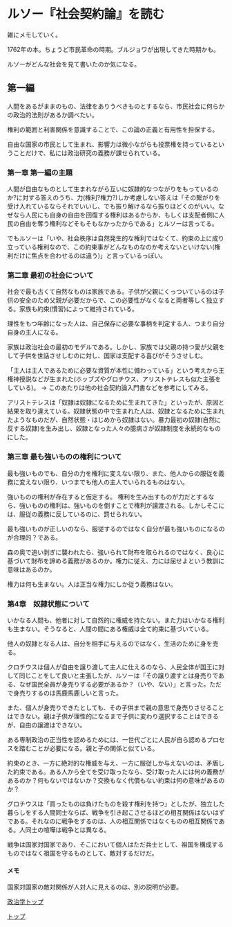 # ルソー『社会契約論』を読む

雑にメモしていく。

1762年の本。ちょうど市民革命の時期。ブルジョワが出現してきた時期かも。

ルソーがどんな社会を見て書いたのか気になる。

## 第一編

人間をあるがままのもの、法律をありうべきものとするなら、市民社会に何らかの政治的法則があるか調べたい。

権利の範囲と利害関係を意識することで、この論の正義と有用性を担保する。

自由な国家の市民として生まれ、影響力は微小ながらも投票権を持っているということだけで、私には政治研究の義務が課せられている。

### 第一章 第一編の主題

人間が自由なものとして生まれながら互いに奴隷的なつながりをもっているのか?に対する答えのうち、力(権利?権力?)しか考慮しない答えは「その繋がりを受け入れているならそれでいいし、でも振り解けるなら振りほどくのがいい。なぜなら人民にも自身の自由を回復する権利はあるからか、もしくは支配者側に人民の自由を奪う権利などそもそもなかったからである」とルソーは言ってる。

でもルソーは「いや、社会秩序は自然発生的な権利ではなくて、約束の上に成り立っている権利なので、この約束事がどんなものなのか考えないといけない(権利だけに焦点を合わせるのは違う)」と言っているっぽい。

### 第二章 最初の社会について

社会で最も古くて自然なものは家族である。子供が父親にくっついているのは子供の安全のため父親が必要だからで、この必要性がなくなると両者等しく独立する。家族も約束(慣習)によって維持されている。

理性をもつ年齢になった人は、自己保存に必要な事柄を判定する人、つまり自分自身の主人になる。

家族は政治社会の最初のモデルである。しかし、家族では父親の持つ愛が父親をして子供を世話させしむのに対し、国家は支配する喜びがそうさせしむ。

「主人は主人であるために必要な資質が本性に備わっている」という考えから王権神授説などが生まれた(ホッブズやグロチウス、アリストテレスも似た主張をしている)。
→ このあたりは他の社会契約論入門書などを参考にしてみる。

アリストテレスは「奴隷は奴隷になるために生まれてきた」といったが、原因と結果を取り違えている。奴隷状態の中で生まれた人は、奴隷となるために生まれたようなものだが、自然状態・はじめから奴隷はない。暴力最初の奴隷(自然に反する奴隷)を生み出し、奴隷となった人々の臆病さが奴隷制度を永続的なものにした。

### 第三章 最も強いものの権利について

最も強いものでも、自分の力を権利に変えない限り、また、他人からの服従を義務に変えない限り、いつまでも他人の主人でいられるものはない。

強いものの権利が存在すると仮定する。
権利を生み出すものが力だとするなら、強いものの権利は、強いものを倒すことで権利が譲渡される。しかしそこには、服従の義務に反しているのに、罰せられない。

最も強いものが正しいのなら、服従するのではなく自分が最も強いものになるのが合理的？である。

森の奥で追い剥ぎに襲われたら、強いられて財布を取られるのではなく、良心に基づいて財布を諦める義務があるのか。権力に従え、力には屈せよという教訓に意味はあるのか。

権力は何も生まない。人は正当な権力にしか従う義務はない。

### 第4章　奴隷状態について

いかなる人間も、他者に対して自然的に権威を持たない。また力はいかなる権利も生まない。そうなると、人間の間にある権威は全て約束に基づいている。

他人の奴隷となる人は、自分を相手に与えるのではなく、生活のために身を売る。

クロチウスは個人が自由を譲り渡して主人に仕えるのなら、人民全体が国王に対して同じことをして良いと主張したが、ルソーは「その譲り渡すとは身売りである、なぜ国民全員が身売りする必要があるか？（いや、ない）」と言った。ただで身売りするのは馬鹿馬鹿しいと言った。

また、個人が身売りできたとしても、その子供まで親の意思で身売りさせることはできない。親は子供が理性的になるまで子供に変わり選択することはできるが、自由の譲渡はできない。

ある専制政治の正当性を認めるためには、一世代ごとに人民が自ら認めるプロセスを踏むことが必要になる。親と子の関係と似ている。

約束のとき、一方に絶対的な権威を与え、一方に服従しか与えないのは、矛盾した約束である。ある人から全てを受け取ったなら、受け取った人には何の義務があるのか？何もないではないか？交換もなく代償もない約束は何の意味があるのか？

グロチウスは「買ったものは負けたものを殺す権利を持つ」としたが、独立した暮らしをする人間同士ならば、戦争を引き起こさせるほどの相互関係はないはずである。それなのに戦争をするのは、人の相互関係ではなくものの相互関係である。人同士の喧嘩は戦争とは異なる。

戦争は国家対国家であり、そこにおいて個人はただ兵士として、祖国を構成するものではなく祖国を守るものとして、敵対するだけだ。

#### メモ

国家対国家の敵対関係が人対人に見えるのは、別の説明が必要。

[政治学トップ](/political-science)

[トップ](/)
